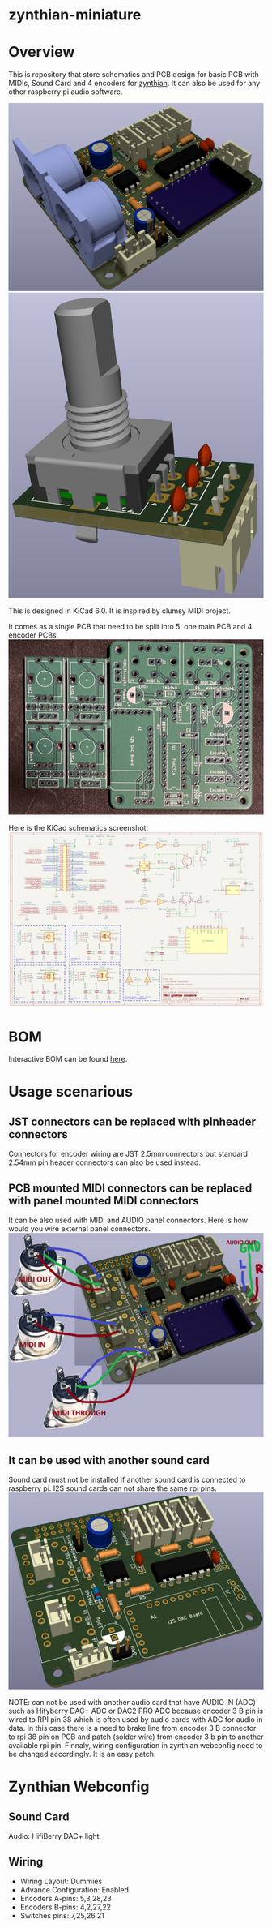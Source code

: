 # zynthian-miniature
# Overview
This is repository that store schematics and PCB design for basic PCB with MIDIs, Sound Card and 4 encoders for [zynthian](https://www.zynthian.org). It can also be used for any other raspberry pi audio software. 

![PCB Main](https://github.com/sstojos/zynthian-miniature/blob/main/other-info/PCB-main.png)
![Encoder](https://github.com/sstojos/zynthian-miniature/blob/main/other-info/PCB-encoder.png)

This is designed in KiCad 6.0. It is inspired by clumsy MIDI project.

It comes as a single PCB that need to be split into 5: one main PCB and 4 encoder PCBs.
![5 PCBs](https://github.com/sstojos/zynthian-miniature/blob/main/other-info/pcb.png)

Here is the KiCad schematics screenshot:
![schematics](https://github.com/sstojos/zynthian-miniature/blob/main/other-info/schematics.png)

# BOM
Interactive BOM can be found [here](https://raw.githack.com/sstojos/zynthian-miniature/main/bom/ibom.html).

# Usage scenarious

## JST connectors can be replaced with pinheader connectors
Connectors for encoder wiring are JST 2.5mm connectors but standard 2.54mm pin header connectors can also be used instead.

## PCB mounted MIDI connectors can be replaced with panel mounted MIDI connectors
It can be also used  with MIDI and AUDIO panel connectors. Here is how would you wire external panel connectors.
![external wirring](https://github.com/sstojos/zynthian-miniature/blob/main/other-info/PCB-main-wiring.png)

## It can be used with another sound card 
Sound card must not be installed if another sound card is connected to raspberry pi. I2S sound cards can not share the same rpi pins.
![without sound card](https://github.com/sstojos/zynthian-miniature/blob/main/other-info/PCB-main-without-MIDI-PCB-connectors-and-sound-card.png)

NOTE: can not be used with another audio card that have AUDIO IN (ADC) such as Hifyberry DAC+ ADC or DAC2 PRO ADC because encoder 3 B pin is wired to RPI pin 38 which is often  used by audio cards with ADC for audio in data. In this case there is a need to brake line from encoder 3 B connector to rpi 38 pin on PCB and  patch (solder wire) from encoder 3 b pin to another available rpi pin. Finnaly, wiring configuration in zynthian webconfig need to be changed accordingly. It is an easy patch. 

# Zynthian Webconfig

## Sound Card
Audio: HifiBerry DAC+ light

## Wiring
* Wiring Layout: Dummies
* Advance Configuration: Enabled
* Encoders A-pins: 5,3,28,23
* Encoders B-pins: 4,2,27,22
* Switches pins: 7,25,26,21
